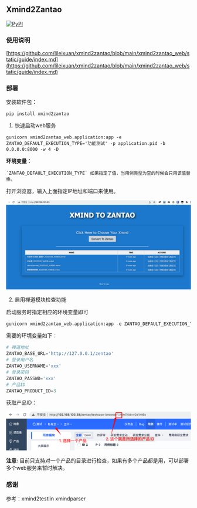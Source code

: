 ## Xmind2Zantao

[![PyPI](https://img.shields.io/pypi/v/xmind2zantao.svg)](https://pypi.org/project/xmind2zantao/)

### 使用说明

[https://github.com/lileixuan/xmind2zantao/blob/main/xmind2zantao_web/static/guide/index.md](https://github.com/lileixuan/xmind2zantao/blob/main/xmind2zantao_web/static/guide/index.md)

### 部署

安装软件包：
```shell
pip install xmind2zantao
```

1. 快速启动web服务

```shell
gunicorn xmind2zantao_web.application:app -e ZANTAO_DEFAULT_EXECUTION_TYPE='功能测试' -p application.pid -b 0.0.0.0:8000 -w 4 -D
```
**环境变量：**

    `ZANTAO_DEFAULT_EXECUTION_TYPE` 如果指定了值，当用例类型为空的时候会只用该值替换。

打开浏览器，输入上面指定IP地址和端口来使用。

![首页](https://github.com/lileixuan/xmind2zantao/raw/main/xmind2zantao_web/static/guide/首页.png)


2. 启用禅道模块检查功能

启动服务时指定相应的环境变量即可

```python
gunicorn xmind2zantao_web.application:app -e ZANTAO_DEFAULT_EXECUTION_TYPE='功能测试' -e ZANTAO_BASE_URL='http://127.0.0.1/zentao' -e ZANTAO_USERNAME=testuser -e ZANTAO_PASSWD='123456' -e ZANTAO_PRODUCT_ID=3 -p application.pid -b 0.0.0.0:8000 -w 4 -D
```

需要的环境变量如下：
```python
# 禅道地址
ZANTAO_BASE_URL='http://127.0.0.1/zentao'
# 登录用户名
ZANTAO_USERNAME='xxx'
# 登录密码
ZANTAO_PASSWD='xxx'
# 产品ID
ZANTAO_PRODUCT_ID=3
```

获取产品ID：

![产品ID](https://github.com/lileixuan/xmind2zantao/raw/main/xmind2zantao_web/static/guide/产品ID.png)

**注意:** 目前只支持对一个产品的目录进行检查，如果有多个产品都是用，可以部署多个web服务来暂时解决。

### 感谢

   参考：xmind2testlin xmindparser